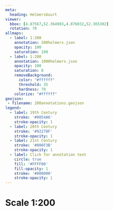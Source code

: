 ```yaml
---
meta:
  heading: Helmersbuurt
viewer:
  bbox: [4.87567,52.364983,4.876032,52.365302]
  rotation: 70
allmaps:
  - label: 1:200
    annotation: 200helmers.json
    opacity: 100
    saturation: 100
  - label: 1:200
    annotation: 1000helmers.json
    opacity: 100
    saturation: 0
    removeBackground:
      color: "#ffffff"
      threshold: 35
      hardness: 70
    colorize: "#ffffff"
geojson:
 - filename: 200annotations.geojson
legend:
  - label: 19th Century
    stroke: '#0054A6'
    stroke-opacity: 1
  - label: 20th Century
    stroke: '#92278F'
    stroke-opacity: 1
  - label: 21st Century
    stroke: '#006F3B'
    stroke-opacity: 1
  - label: Click for annotation text
    circle: true
    fill: '#FFFF00'
    fill-opacity: 1
    stroke: '#000000'
    stroke-opacity: 1
---
```

# Scale 1:200
